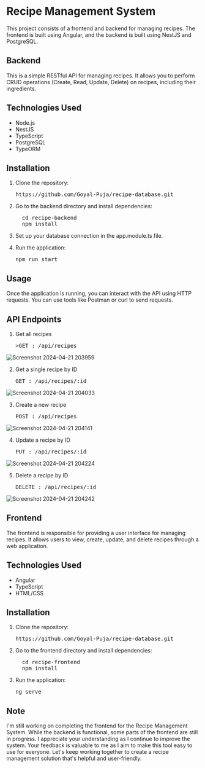# Recipe Management System

This project consists of a frontend and backend for managing recipes. The frontend is built using Angular, and the backend is built using NestJS and PostgreSQL.

## Backend

This is a simple RESTful API for managing recipes. It allows you to perform CRUD operations (Create, Read, Update, Delete) on recipes, including their ingredients.

## Technologies Used

* Node.js
* NestJS
* TypeScript
* PostgreSQL
* TypeORM

## Installation

1. Clone the repository:
   <pre>https://github.com/Goyal-Puja/recipe-database.git</pre>

2. Go to the backend directory and install dependencies:
   <pre>
     cd recipe-backend
     npm install
   </pre>

3. Set up your database connection in the app.module.ts file.

4. Run the application:
   <pre>npm run start</pre>

## Usage

Once the application is running, you can interact with the API using HTTP requests. You can use tools like Postman or curl to send requests.

## API Endpoints
1. Get all recipes
   <pre>>GET : /api/recipes</pre>
![Screenshot 2024-04-21 203959](https://github.com/Goyal-Puja/recipe-database/assets/47891452/44045278-dbdf-4d54-a8f0-dc09a6f45b80)

2. Get a single recipe by ID
   <pre>GET : /api/recipes/:id</pre>
![Screenshot 2024-04-21 204033](https://github.com/Goyal-Puja/recipe-database/assets/47891452/0c1b4992-d1f5-4816-a9cd-2b2ef36fae8e)

3. Create a new recipe
   <pre>POST : /api/recipes</pre>
![Screenshot 2024-04-21 204141](https://github.com/Goyal-Puja/recipe-database/assets/47891452/feb66960-777d-4856-8df3-f5bf157f55ac)

4. Update a recipe by ID
   <pre>PUT : /api/recipes/:id</pre>
![Screenshot 2024-04-21 204224](https://github.com/Goyal-Puja/recipe-database/assets/47891452/90702f69-b17e-4d0c-bbe1-7661bd6a45af)

5. Delete a recipe by ID
   <pre>DELETE : /api/recipes/:id</pre>
![Screenshot 2024-04-21 204242](https://github.com/Goyal-Puja/recipe-database/assets/47891452/e75b5576-2a77-4d04-8696-4825d1eddc29)


## Frontend

The frontend is responsible for providing a user interface for managing recipes. It allows users to view, create, update, and delete recipes through a web application.

## Technologies Used

* Angular
* TypeScript
* HTML/CSS

## Installation

1. Clone the repository:
   <pre>https://github.com/Goyal-Puja/recipe-database.git</pre>

2. Go to the frontend directory and install dependencies:
   <pre>
     cd recipe-frontend
     npm install
   </pre>

3. Run the application:
   <pre>ng serve</pre>

## Note

I'm still working on completing the frontend for the Recipe Management System. While the backend is functional, some parts of the frontend are still in progress. 
I appreciate your understanding as I continue to improve the system. Your feedback is valuable to me as I aim to make this tool easy to use for everyone. 
Let's keep working together to create a recipe management solution that's helpful and user-friendly.

